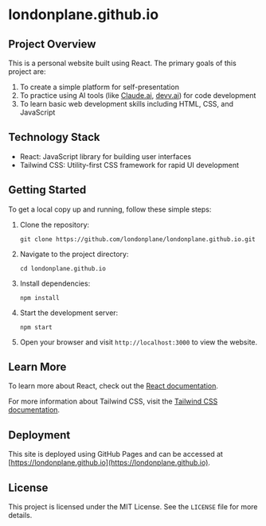 # londonplane.github.io

## Project Overview

This is a personal website built using React. The primary goals of this project are:

1. To create a simple platform for self-presentation
2. To practice using AI tools (like [Claude.ai](https://claude.ai/), [devv.ai](https://devv.ai/)) for code development
3. To learn basic web development skills including HTML, CSS, and JavaScript

## Technology Stack

- React: JavaScript library for building user interfaces
- Tailwind CSS: Utility-first CSS framework for rapid UI development

## Getting Started

To get a local copy up and running, follow these simple steps:

1. Clone the repository:
   ```
   git clone https://github.com/londonplane/londonplane.github.io.git
   ```

2. Navigate to the project directory:
   ```
   cd londonplane.github.io
   ```

3. Install dependencies:
   ```
   npm install
   ```

4. Start the development server:
   ```
   npm start
   ```

5. Open your browser and visit `http://localhost:3000` to view the website.

## Learn More

To learn more about React, check out the [React documentation](https://reactjs.org/).

For more information about Tailwind CSS, visit the [Tailwind CSS documentation](https://tailwindcss.com/docs).

## Deployment

This site is deployed using GitHub Pages and can be accessed at [https://londonplane.github.io](https://londonplane.github.io).

## License

This project is licensed under the MIT License. See the `LICENSE` file for more details.